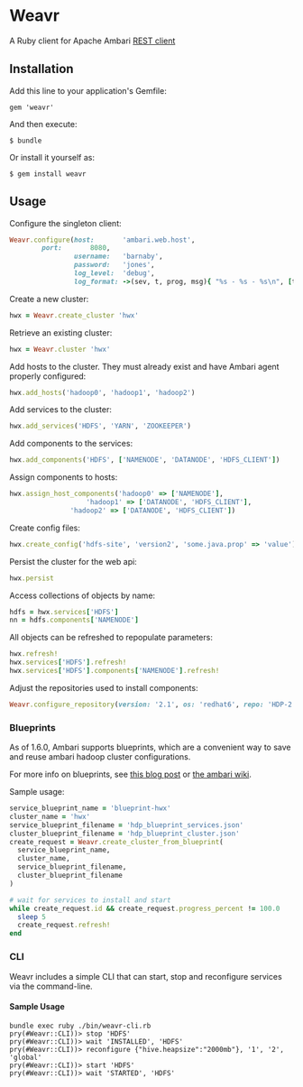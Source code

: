 # Weavr

A Ruby client for Apache Ambari [REST client](https://github.com/apache/ambari/blob/trunk/ambari-server/docs/api/v1/index.md)

## Installation

Add this line to your application's Gemfile:

    gem 'weavr'

And then execute:

    $ bundle

Or install it yourself as:

    $ gem install weavr

## Usage

Configure the singleton client:

```ruby
Weavr.configure(host:       'ambari.web.host',
		port:       8080,
                username:   'barnaby',
                password:   'jones',
                log_level:  'debug',
                log_format: ->(sev, t, prog, msg){ "%s - %s - %s\n", [t, sev, msg] })
```

Create a new cluster:

```ruby
hwx = Weavr.create_cluster 'hwx'
```

Retrieve an existing cluster:

```ruby
hwx = Weavr.cluster 'hwx'
```

Add hosts to the cluster. They must already exist and have Ambari agent properly configured:

```ruby
hwx.add_hosts('hadoop0', 'hadoop1', 'hadoop2')
```

Add services to the cluster:

```ruby
hwx.add_services('HDFS', 'YARN', 'ZOOKEEPER')
```

Add components to the services:

```ruby
hwx.add_components('HDFS', ['NAMENODE', 'DATANODE', 'HDFS_CLIENT'])
```

Assign components to hosts:

```ruby
hwx.assign_host_components('hadoop0' => ['NAMENODE'],
   		           'hadoop1' => ['DATANODE', 'HDFS_CLIENT'],
   			   'hadoop2' => ['DATANODE', 'HDFS_CLIENT'])
```

Create config files:

```ruby
hwx.create_config('hdfs-site', 'version2', 'some.java.prop' => 'value')
```

Persist the cluster for the web api:

```ruby
hwx.persist
```

Access collections of objects by name:

```ruby
hdfs = hwx.services['HDFS']
nn = hdfs.components['NAMENODE']
```

All objects can be refreshed to repopulate parameters:

```ruby
hwx.refresh!
hwx.services['HDFS'].refresh!
hwx.services['HDFS'].components['NAMENODE'].refresh!
```

Adjust the repositories used to install components:

```ruby
Weavr.configure_repository(version: '2.1', os: 'redhat6', repo: 'HDP-2.1', url: 'http://public-repo-1.hortonworks.com/HDP/centos6/2.x/updates/2.1.3.0/')
```

### Blueprints

As of 1.6.0, Ambari supports blueprints, which are a convenient way to save
and reuse ambari hadoop cluster configurations.

For more info on blueprints, see [this blog post](http://hortonworks.com/blog/ambari-blueprints-delivers-missing-component-cluster-provisioning/) or [the ambari wiki](https://cwiki.apache.org/confluence/display/AMBARI/Blueprints).

Sample usage:

```ruby
service_blueprint_name = 'blueprint-hwx'
cluster_name = 'hwx'
service_blueprint_filename = 'hdp_blueprint_services.json'
cluster_blueprint_filename = 'hdp_blueprint_cluster.json'
create_request = Weavr.create_cluster_from_blueprint(
  service_blueprint_name,
  cluster_name,
  service_blueprint_filename,
  cluster_blueprint_filename
)

# wait for services to install and start
while create_request.id && create_request.progress_percent != 100.0
  sleep 5
  create_request.refresh!
end
```

### CLI

Weavr includes a simple CLI that can start, stop and reconfigure
services via the command-line.

#### Sample Usage

```
bundle exec ruby ./bin/weavr-cli.rb
pry(#Weavr::CLI))> stop 'HDFS'
pry(#Weavr::CLI))> wait 'INSTALLED', 'HDFS'
pry(#Weavr::CLI))> reconfigure {"hive.heapsize":"2000mb"}, '1', '2', 'global'
pry(#Weavr::CLI))> start 'HDFS'
pry(#Weavr::CLI))> wait 'STARTED', 'HDFS'
```
